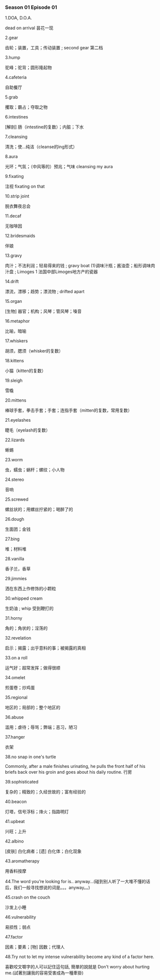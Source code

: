 ### Season 01 Episode 01

1.DOA, D.O.A.

dead on arrival 昙花一现

2.gear

齿轮；装置，工具；传动装置 ; second gear 第二档

3.hump

驼峰；驼背；圆形隆起物

4.cafeteria

自助餐厅

5.grab

攫取；霸占；夺取之物

6.intestines

[解剖] 肠（intestine的复数）；内脏；下水

7.cleansing

清洗；使…纯洁（cleanse的ing形式）

8.aura

光环；气氛；（中风等的）预兆；气味 cleansing my aura

9.fixating

注视 fixating on that

10.strip joint

脱衣舞夜总会

11.decaf

无咖啡因

12.bridesmaids

伴娘

13.gravy

肉汁；不法利润；轻易得来的钱 ; gravy boat (1)调味汁瓶；酱油壶；船形调味肉汁盘 ; Limoges 1 法国中部Limoges地方产的瓷器

14.drift

漂流，漂移；趋势；漂流物 ; drifted apart

15.organ

[生物] 器官；机构；风琴；管风琴；嗓音

16.metaphor

比喻，暗喻

17.whiskers

胡须，腮须（whisker的复数）

18.kittens

小猫（kitten的复数）

19.sleigh

雪橇

20.mittens

棒球手套，拳击手套；手套；连指手套（mitten的复数，常用复数）

21.eyelashes

睫毛（eyelash的复数）

22.lizards

蜥蜴

23.worm

虫，蠕虫；蜗杆；螺纹；小人物

24.stereo

音响

25.screwed

螺丝状的；用螺丝拧紧的；喝醉了的

26.dough

生面团；金钱

27.bing

堆；材料堆

28.vanilla

香子兰，香草

29.jimmies

洒在东西上作修饰的小颗粒

30.whipped cream 

生奶油 ; whip 受到鞭打的

31.horny

角的；角状的；淫荡的

32.revelation

启示；揭露；出乎意料的事；被揭露的真相

33.on a roll

运气好；超常发挥；做得很顺

34.omelet

煎蛋卷；炒鸡蛋

35.regional

地区的；局部的；整个地区的

36.abuse

滥用；虐待；辱骂；弊端；恶习，陋习

37.hanger

衣架

38.no snap in one's turtle

Commonly, after a male finishes urinating, he pulls the front half of his briefs back over his groin and goes about his daily routine. 行房

39.sophisticated

复杂的；精致的；久经世故的；富有经验的

40.beacon

灯塔，信号浮标；烽火；指路明灯

41.upbeat

兴旺；上升

42.albino

[皮肤] 白化病者；[遗] 白化体；白化现象

43.aromatherapy

用香料按摩

44.The word you’re looking for is.. anyway…(碰到别人听了一大堆不懂的话后，我们一般寻找想说的词是。。。anyway。。) 

45.crash on the couch

沙发上小睡

46.vulnerability

易损性；弱点

47.factor

因素；要素；[物] 因数；代理人

48.Try not to let my intense vulnerability become any kind of a factor here.

喜歡咬文嚼字的人可以記住這句話, 簡單的說就是 Don't worry about hurting me.(試著別讓我的容易受害成為一種牽掛)